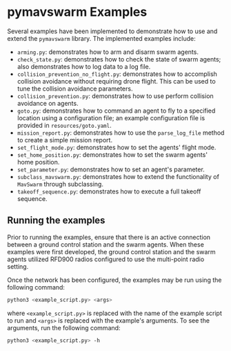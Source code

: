 # pymavswarm Examples

Several examples have been implemented to demonstrate how to use and extend the
`pymavswarm` library. The implemented examples include:

- `arming.py`: demonstrates how to arm and disarm swarm agents.
- `check_state.py`: demonstrates how to check the state of swarm agents; also
  demonstrates how to log data to a log file.
- `collision_prevention_no_flight.py`: demonstrates how to accomplish collision
  avoidance without requiring drone flight. This can be used to tune the
  collision avoidance parameters.
- `collision_prevention.py`: demonstrates how to use perform collision avoidance
  on agents.
- `goto.py`: demonstrates how to command an agent to fly to a specified location
using a configuration file; an example configuration file is provided in
`resources/goto.yaml`.
- `mission_report.py`: demonstrates how to use the `parse_log_file` method to
  create a simple mission report.
- `set_flight_mode.py`: demonstrates how to set the agents' flight mode.
- `set_home_position.py`: demonstrates how to set the swarm agents' home
position.
- `set_parameter.py`: demonstrates how to set an agent's parameter.
- `subclass_mavswarm.py`: demonstrates how to extend the functionality of
`MavSwarm` through subclassing.
- `takeoff_sequence.py`: demonstrates how to execute a full takeoff sequence.

## Running the examples

Prior to running the examples, ensure that there is an active connection between
a ground control station and the swarm agents. When these examples were first
developed, the ground control station and the swarm agents utilized RFD900
radios configured to use the multi-point radio setting.

Once the network has been configured, the examples may be run using the
following command:

```bash
python3 <example_script.py> <args>
```

where `<example_script.py>` is replaced with the name of the example script to
run and `<args>` is replaced with the example's arguments. To see the
arguments, run the following command:

```bash
python3 <example_script.py> -h
```
